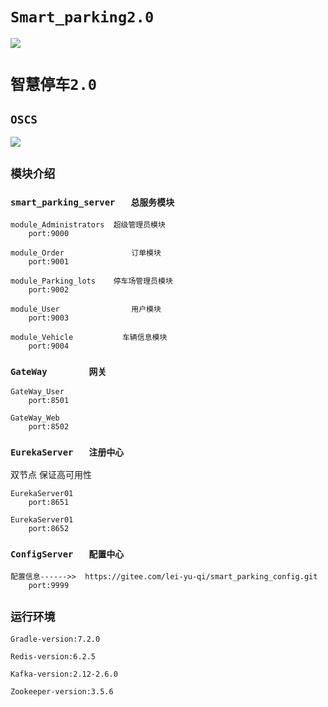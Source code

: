 # `Smart_parking2.0`

<a href="https://www.oscs1024.com/project/oscs/993302761/Smart_parking2.0?ref=badge_small" alt="OSCS Status"><img src="https://www.oscs1024.com/platform/badge/993302761/Smart_parking2.0.svg?size=small"/></a>

# `智慧停车2.0`

## `OSCS`

<a href="https://www.oscs1024.com/project/oscs/993302761/Smart_parking2.0?ref=badge_large" alt="OSCS Status"><img src="https://www.oscs1024.com/platform/badge/993302761/Smart_parking2.0.svg?size=large"/></a>

## `模块介绍`

### `smart_parking_server	总服务模块`
	

	module_Administrators  超级管理员模块
		port:9000

	module_Order	           订单模块
		port:9001

	module_Parking_lots    停车场管理员模块
		port:9002

	module_User                用户模块
		port:9003

	module_Vehicle           车辆信息模块
		port:9004

### `GateWay       	网关`

	GateWay_User
		port:8501

	GateWay_Web
		port:8502

### `EurekaServer	注册中心`

双节点 保证高可用性

	EurekaServer01
		port:8651

	EurekaServer01
		port:8652


### `ConfigServer	配置中心`

	配置信息------>>  https://gitee.com/lei-yu-qi/smart_parking_config.git
		port:9999


## `运行环境`

	Gradle-version:7.2.0

	Redis-version:6.2.5

	Kafka-version:2.12-2.6.0

	Zookeeper-version:3.5.6




